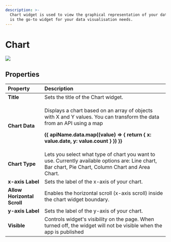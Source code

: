 ```yaml
---
description: >-
  Chart widget is used to view the graphical representation of your data. Chart
  is the go-to widget for your data visualisation needs.
---
```


# Chart

![](../.gitbook/assets/chart.gif)

## Properties

<table>
  <thead>
    <tr>
      <th style="text-align:left">Property</th>
      <th style="text-align:left">Description</th>
    </tr>
  </thead>
  <tbody>
    <tr>
      <td style="text-align:left"><b>Title</b>
      </td>
      <td style="text-align:left">Sets the title of the Chart widget.</td>
    </tr>
    <tr>
      <td style="text-align:left"><b>Chart Data</b>
      </td>
      <td style="text-align:left">
        <p>Displays a chart based on an array of objects with X and Y values. You
          can transform the data from an API using a map</p>
        <p><b>{{ apiName.data.map((value) =&gt; { return { x: value.date, y: value.count } }) }}</b>
        </p>
      </td>
    </tr>
    <tr>
      <td style="text-align:left"><b>Chart Type</b>
      </td>
      <td style="text-align:left">Lets you select what type of chart you want to use. Currently available
        options are: Line chart, Bar chart, Pie Chart, Column Chart and Area Chart.</td>
    </tr>
    <tr>
      <td style="text-align:left"><b>x-axis Label</b>
      </td>
      <td style="text-align:left">Sets the label of the x-axis of your chart.</td>
    </tr>
    <tr>
      <td style="text-align:left"><b>Allow Horizontal Scroll</b>
      </td>
      <td style="text-align:left">Enables the horizontal scroll (x-axis scroll) inside the chart widget
        boundary.</td>
    </tr>
    <tr>
      <td style="text-align:left"><b>y-axis Label</b>
      </td>
      <td style="text-align:left">Sets the label of the y-axis of your chart.</td>
    </tr>
    <tr>
      <td style="text-align:left"><b>Visible</b>
      </td>
      <td style="text-align:left">Controls widget&apos;s visibility on the page. When turned off, the widget
        will not be visible when the app is published</td>
    </tr>
  </tbody>
</table>

